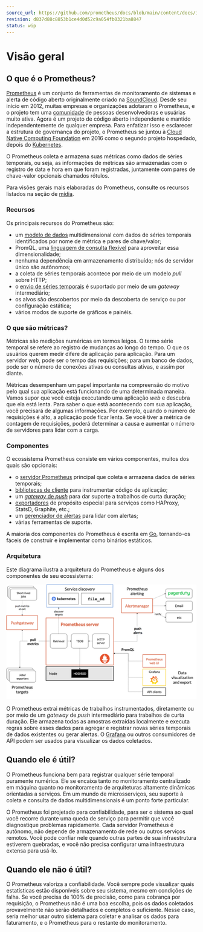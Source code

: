 ```yaml
---
source_url: https://github.com/prometheus/docs/blob/main/content/docs/introduction/overview.md
revision: d837d88c8853b1ce4d0d52c9a054fb0321ba8847
status: wip
---
```


# Visão geral

## O que é o Prometheus?

[Prometheus](https://github.com/prometheus) é um conjunto de ferramentas de
monitoramento de sistemas e alerta de código aberto originalmente criado na
[SoundCloud](http://soundcloud.com).
Desde seu início em 2012, muitas empresas e organizações adotaram o Prometheus,
e o projeto tem uma [comunidade](https://prometheus.io/community/) de pessoas
desenvolvedoras e usuárias muito ativa.
Agora é um projeto de código aberto independente e mantido independentemente de
qualquer empresa.
Para enfatizar isso e esclarecer a estrutura de governança do projeto, o
Prometheus se juntou à [Cloud Native Computing Foundation](https://cncf.io/) em
2016 como o segundo projeto hospedado, depois
do [Kubernetes](http://kubernetes.io/).

O Prometheus coleta e armazena suas métricas como dados de séries temporais, ou
seja, as informações de métricas são armazenadas com o registro de data e hora
em que foram registradas, juntamente com pares de chave-valor opcionais chamados
rótulos.

Para visões gerais mais elaboradas do Prometheus, consulte os recursos listados
na seção de [mídia](/introduction/media.md).

### Recursos

Os principais recursos do Prometheus são:

* um [modelo de dados](/concepts/data_model.md) multidimensional com dados de
  séries temporais identificados por nome de métrica e pares de chave/valor;
* PromQL, uma [linguagem de consulta flexível](/prometheus/querying/basics.md)
  para aproveitar essa dimensionalidade;
* nenhuma dependência em armazenamento distribuído; nós de servidor único são
  autônomos;
* a coleta de séries temporais acontece por meio de um modelo _pull_ sobre
  HTTP;
* o [envio de séries temporais](/instrumenting/pushing.md) é suportado por meio
  de um _gateway_ intermediário;
* os alvos são descobertos por meio da descoberta de serviço ou por configuração
  estática;
* vários modos de suporte de gráficos e painéis.

### O que são métricas?

Métricas são medições numéricas em termos leigos.
O termo série temporal se refere ao registro de mudanças ao longo do tempo.
O que os usuários querem medir difere de aplicação para aplicação.
Para um servidor _web_, pode ser o tempo das requisições; para um banco de
dados, pode ser o número de conexões ativas ou consultas ativas, e assim por
diante.

Métricas desempenham um papel importante na compreensão do motivo pelo qual sua
aplicação está funcionando de uma determinada maneira.
Vamos supor que você esteja executando uma aplicação _web_ e descubra que ela
está lenta.
Para saber o que está acontecendo com sua aplicação, você precisará de algumas
informações.
Por exemplo, quando o número de requisições é alto, a aplicação pode ficar
lenta.
Se você tiver a métrica de contagem de requisições, poderá determinar a causa e
aumentar o número de servidores para lidar com a carga.

### Componentes

O ecossistema Prometheus consiste em vários componentes, muitos dos quais são
opcionais:

* o [servidor Prometheus](https://github.com/prometheus/prometheus) principal
  que coleta e armazena dados de séries temporais;
* [bibliotecas de cliente](/instrumenting/clientlibs.md) para instrumentar
  código de aplicação;
* um [_gateway_ de _push_](https://github.com/prometheus/pushgateway) para dar
  suporte a trabalhos de curta duração;
* [exportadores](/instrumenting/exporters.md) de propósito especial para
  serviços como HAProxy, StatsD, Graphite, etc.;
* um [gerenciador de alertas](https://github.com/prometheus/alertmanager) para
  lidar com alertas;
* várias ferramentas de suporte.

A maioria dos componentes do Prometheus é escrita em [Go](https://golang.org/),
tornando-os fáceis de construir e implementar como binários estáticos.

### Arquitetura

Este diagrama ilustra a arquitetura do Prometheus e alguns dos componentes de
seu ecossistema:

![Arquitetura do Prometheus](/assets/architecture.png)

O Prometheus extrai métricas de trabalhos instrumentados, diretamente ou por
meio de um _gateway_ de _push_ intermediário para trabalhos de curta duração.
Ele armazena todas as amostras extraídas localmente e executa regras sobre esses
dados para agregar e registrar novas séries temporais de dados existentes ou
gerar alertas.
O [Grafana](https://grafana.com/) ou outros consumidores de API podem ser usados
para visualizar os dados coletados.

## Quando ele é útil?

O Prometheus funciona bem para registrar qualquer série temporal puramente
numérica.
Ele se encaixa tanto no monitoramento centralizado em máquina quanto no
monitoramento de arquiteturas altamente dinâmicas orientadas a serviços.
Em um mundo de microsserviços, seu suporte à coleta e consulta de dados
multidimensionais é um ponto forte particular.

O Prometheus foi projetado para confiabilidade, para ser o sistema ao qual você
recorre durante uma queda de serviço para permitir que você diagnostique
problemas rapidamente.
Cada servidor Prometheus é autônomo, não depende de armazenamento de rede ou
outros serviços remotos.
Você pode confiar nele quando outras partes de sua infraestrutura estiverem
quebradas, e você não precisa configurar uma infraestrutura extensa para usá-lo.

## Quando ele não é útil?

O Prometheus valoriza a confiabilidade.
Você sempre pode visualizar quais estatísticas estão disponíveis sobre seu
sistema, mesmo em condições de falha.
Se você precisa de 100% de precisão, como para cobrança por requisição, o
Prometheus não é uma boa escolha, pois os dados coletados provavelmente não
serão detalhados e completos o suficiente.
Nesse caso, seria melhor usar outro sistema para coletar e analisar os dados
para faturamento, e o Prometheus para o restante do monitoramento.
